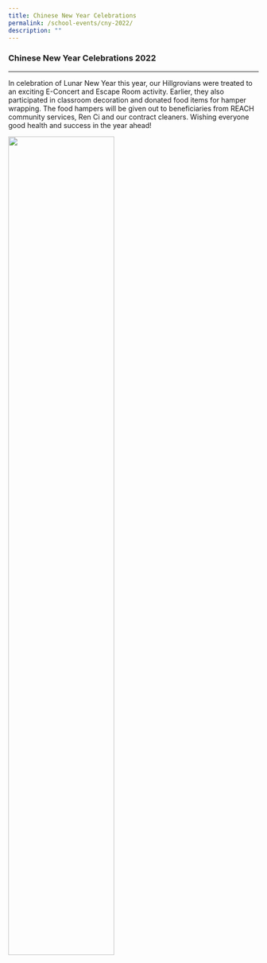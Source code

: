 ```yaml
---
title: Chinese New Year Celebrations
permalink: /school-events/cny-2022/
description: ""
---
```

### **Chinese New Year Celebrations 2022**
-----------------------------------------------------------------------------
In celebration of Lunar New Year this year, our Hillgrovians were treated to an exciting E-Concert and Escape Room activity. Earlier, they also participated in classroom decoration and donated food items for hamper wrapping. The food hampers will be given out to beneficiaries from REACH community services, Ren Ci and our contract cleaners. Wishing everyone good health and success in the year ahead!

<img src="/images/Chinese%20New%20Year%20Celebrations%202022.gif" 
     style="width:65%">